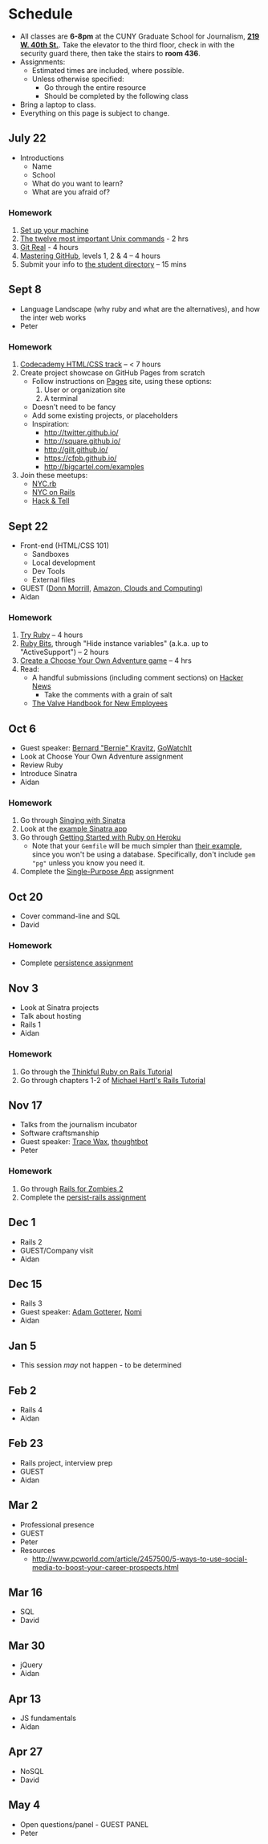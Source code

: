 # Schedule

* All classes are **6-8pm** at the CUNY Graduate School for Journalism, **[219 W. 40th St.](https://www.google.com/maps/preview?ie=UTF-8&fb=1&gl=us&sll=40.755362,-73.988805&sspn=0.0249669,0.0439463&cid=11463841082808986305&q=cuny+graduate+school+of+journalism&ei=FT4OVJaODI7gsASN2YDIBg&ved=0CKIBEPwSMA4)**. Take the elevator to the third floor, check in with the security guard there, then take the stairs to **room 436**.
* Assignments:
    * Estimated times are included, where possible.
    * Unless otherwise specified:
        * Go through the entire resource
        * Should be completed by the following class
* Bring a laptop to class.
* Everything on this page is subject to change.

## July 22

* Introductions
    * Name
    * School
    * What do you want to learn?
    * What are you afraid of?

### Homework

1. [Set up your machine](setup.md)
1. [The twelve most important Unix commands](http://lab.demog.berkeley.edu/Docs/12important/12important.pdf) - 2 hrs
1. [Git Real](https://www.codeschool.com/courses/git-real) - 4 hours
1. [Mastering GitHub](https://www.codeschool.com/courses/mastering-github), levels 1, 2 & 4 – 4 hours
1. Submit your info to [the student directory](https://github.com/cuny-nytech/students) – 15 mins

## Sept 8
* Language Landscape (why ruby and what are the alternatives), and how the inter web works
* Peter

### Homework

1. [Codecademy HTML/CSS track](http://www.codecademy.com/en/tracks/web) – < 7 hours
1. Create project showcase on GitHub Pages from scratch
    * Follow instructions on [Pages](https://pages.github.com/) site, using these options:
        1. User or organization site
        1. A terminal
    * Doesn't need to be fancy
    * Add some existing projects, or placeholders
    * Inspiration:
        * http://twitter.github.io/
        * http://square.github.io/
        * http://gilt.github.io/
        * https://cfpb.github.io/
        * http://bigcartel.com/examples
1. Join these meetups:
    * [NYC.rb](http://www.meetup.com/NYC-rb/)
    * [NYC on Rails](http://www.meetup.com/nyc-on-rails/)
    * [Hack & Tell](http://www.meetup.com/hack-and-tell)

## Sept 22

* Front-end (HTML/CSS 101)
    * Sandboxes
    * Local development
    * Dev Tools
    * External files
* GUEST ([Donn Morrill](http://www.linkedin.com/pub/donn-morrill/3/609/69a), [Amazon, Clouds and Computing](http://aws.amazon.com/))
* Aidan

### Homework

1. [Try Ruby](https://www.codeschool.com/courses/try-ruby) – 4 hours
1. [Ruby Bits](https://www.codeschool.com/courses/ruby-bits), through "Hide instance variables" (a.k.a. up to "ActiveSupport") – 2 hours
1. [Create a Choose Your Own Adventure game](https://github.com/cuny-nytech/adventure) – 4 hrs
1. Read:
    * A handful submissions (including comment sections) on [Hacker News](https://news.ycombinator.com/)
        * Take the comments with a grain of salt
    * [The Valve Handbook for New Employees](http://www.valvesoftware.com/company/Valve_Handbook_LowRes.pdf)

## Oct 6

* Guest speaker: [Bernard "Bernie" Kravitz](http://www.linkedin.com/in/bernardkravitz), [GoWatchIt](http://gowatchit.com/)
* Look at Choose Your Own Adventure assignment
* Review Ruby
* Introduce Sinatra
* Aidan

### Homework

1. Go through [Singing with Sinatra](http://code.tutsplus.com/tutorials/singing-with-sinatra--net-18965)
1. Look at the [example Sinatra app](https://github.com/cuny-nytech/sinatra-example)
1. Go through [Getting Started with Ruby on Heroku](https://devcenter.heroku.com/articles/getting-started-with-ruby)
    * Note that your `Gemfile` will be much simpler than [their example](https://devcenter.heroku.com/articles/getting-started-with-ruby#declare-app-dependencies), since you won't be using a database. Specifically, don't include `gem "pg"` unless you know you need it.
1. Complete the [Single-Purpose App](https://github.com/cuny-nytech/single-purpose) assignment

## Oct 20

* Cover command-line and SQL
* David

### Homework

* Complete [persistence assignment](https://github.com/cuny-nytech/persist)

## Nov 3

* Look at Sinatra projects
* Talk about hosting
* Rails 1
* Aidan

### Homework

1. Go through the [Thinkful Ruby on Rails Tutorial](http://www.thinkful.com/learn/ruby-on-rails-tutorial/)
1. Go through chapters 1-2 of [Michael Hartl's Rails Tutorial](https://www.railstutorial.org/book)

## Nov 17

* Talks from the journalism incubator
* Software craftsmanship
* Guest speaker: [Trace Wax](https://twitter.com/tracedwax), [thoughtbot](http://thoughtbot.com/)
* Peter

### Homework

1. Go through [Rails for Zombies 2](https://www.codeschool.com/courses/rails-for-zombies-2) 
1. Complete the [persist-rails assignment](https://github.com/cuny-nytech/persist-rails)

## Dec 1
* Rails 2
* GUEST/Company visit
* Aidan

## Dec 15
* Rails 3
* Guest speaker: [Adam Gotterer](https://www.linkedin.com/in/agotterer), [Nomi](http://nomi.com/)
* Aidan

## Jan 5
* This session *may* not happen - to be determined

## Feb 2
* Rails 4
* Aidan

## Feb 23
* Rails project, interview prep
* GUEST
* Aidan

## Mar 2
* Professional presence
* GUEST
* Peter
* Resources
  * http://www.pcworld.com/article/2457500/5-ways-to-use-social-media-to-boost-your-career-prospects.html

## Mar 16
* SQL
* David

## Mar 30
* jQuery
* Aidan

## Apr 13
* JS fundamentals
* Aidan

## Apr 27
* NoSQL
* David

## May 4
* Open questions/panel - GUEST PANEL
* Peter
